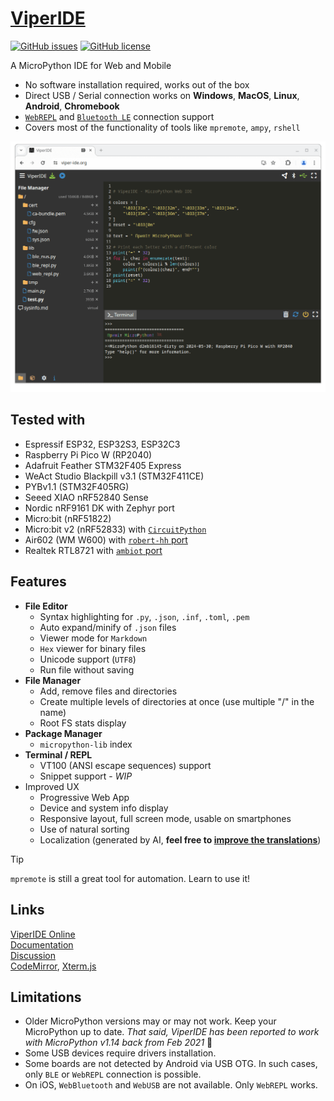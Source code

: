 # <a href="https://viper-ide.org" target="_blank">ViperIDE</a>

<!-- [![StandWithUkraine](https://raw.githubusercontent.com/vshymanskyy/StandWithUkraine/main/badges/StandWithUkraine.svg)](https://github.com/vshymanskyy/StandWithUkraine/blob/main/docs/README.md) -->
[![GitHub issues](https://img.shields.io/github/issues-raw/vshymanskyy/ViperIDE?style=flat-square&label=issues&color=success)](https://github.com/vshymanskyy/ViperIDE/issues) 
[![GitHub license](https://img.shields.io/badge/license-MIT-blue?style=flat-square)](https://github.com/vshymanskyy/ViperIDE) 

A MicroPython IDE for Web and Mobile

- No software installation required, works out of the box
- Direct USB / Serial connection works on **Windows**, **MacOS**, **Linux**, **Android**, **Chromebook**
- [`WebREPL`](docs/Web-REPL.md) and [`Bluetooth LE`](docs/Bluetooth-REPL.md) connection support
- Covers most of the functionality of tools like `mpremote`, `ampy`, `rshell`

![image](docs/images/screenshot-desktop-chrome.png)

## Tested with

- Espressif ESP32, ESP32S3, ESP32C3
- Raspberry Pi Pico W (RP2040)
- Adafruit Feather STM32F405 Express
- WeAct Studio Blackpill v3.1 (STM32F411CE)
- PYBv1.1 (STM32F405RG)
- Seeed XIAO nRF52840 Sense
- Nordic nRF9161 DK with Zephyr port
- Micro:bit (nRF51822)
- Micro:bit v2 (nRF52833) with [`CircuitPython`](https://circuitpython.org/board/microbit_v2)
- Air602 (WM W600) with [`robert-hh` port](https://github.com/robert-hh/Shared-Stuff/tree/master/w600_firmware)
- Realtek RTL8721 with [`ambiot` port](https://github.com/ambiot/micropython/releases)

## Features

- **File Editor**
  - Syntax highlighting for `.py`, `.json`, `.inf`, `.toml`, `.pem`
  - Auto expand/minify of `.json` files
  - Viewer mode for `Markdown`
  - `Hex` viewer for binary files
  - Unicode support (`UTF8`)
  - Run file without saving
- **File Manager**
  - Add, remove files and directories
  - Create multiple levels of directories at once (use multiple "/" in the name)
  - Root FS stats display
- **Package Manager**
  - `micropython-lib` index
- **Terminal / REPL**
  - VT100 (ANSI escape sequences) support
  - Snippet support - *WIP*
- Improved UX
  - Progressive Web App
  - Device and system info display
  - Responsive layout, full screen mode, usable on smartphones
  - Use of natural sorting
  - Localization (generated by AI, **feel free to [improve the translations](./lang)**)

> [!TIP]
> `mpremote` is still a great tool for automation. Learn to use it!

## Links

[ViperIDE Online ](https://viper-ide.org)  
[Documentation](./docs/)  
[Discussion](https://github.com/orgs/micropython/discussions/15219)   
[CodeMirror](https://codemirror.net), [Xterm.js](https://xtermjs.org)

## Limitations

- Older MicroPython versions may or may not work. Keep your MicroPython up to date.
  *That said, ViperIDE has been reported to work with MicroPython v1.14 back from Feb 2021* 🤠
- Some USB devices require drivers installation.
- Some boards are not detected by Android via USB OTG. In such cases, only `BLE` or `WebREPL` connection is possible.
- On iOS, `WebBluetooth` and `WebUSB` are not available. Only `WebREPL` works.
